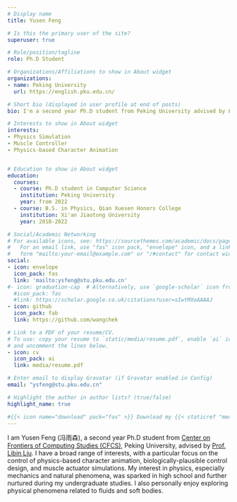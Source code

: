 ```yaml
---
# Display name
title: Yusen Feng

# Is this the primary user of the site?
superuser: true

# Role/position/tagline
role: Ph.D Student

# Organizations/Affiliations to show in About widget
organizations:
- name: Peking University
  url: https://english.pku.edu.cn/

# Short bio (displayed in user profile at end of posts)
bio: I'm a second year Ph.D student from Peking University advised by Libin Liu.

# Interests to show in About widget
interests:
- Physics Simulation
- Muscle Controller
- Physics-based Character Animation


# Education to show in About widget
education:
  courses:
  - course: Ph.D student in Computer Science
    institution: Peking University
    year: from 2022
  - course: B.S. in Physics, Qian Xuesen Honors College
    institution: Xi'an Jiaotong University
    year: 2018-2022

# Social/Academic Networking
# For available icons, see: https://sourcethemes.com/academic/docs/page-builder/#icons
#   For an email link, use "fas" icon pack, "envelope" icon, and a link in the
#   form "mailto:your-email@example.com" or "/#contact" for contact widget.
social:
- icon: envelope
  icon_pack: fas
  link: 'mailto:ysfeng@stu.pku.edu.cn'
#- icon: graduation-cap  # Alternatively, use `google-scholar` icon from `ai` icon pack
  #icon_pack: fas
  #link: https://scholar.google.co.uk/citations?user=sIwtMXoAAAAJ
- icon: github
  icon_pack: fab
  link: https://github.com/wangchek

# Link to a PDF of your resume/CV.
# To use: copy your resume to `static/media/resume.pdf`, enable `ai` icons in `params.toml`, 
# and uncomment the lines below.
- icon: cv
  icon_pack: ai
  link: media/resume.pdf

# Enter email to display Gravatar (if Gravatar enabled in Config)
email: "ysfeng@stu.pku.edu.cn"

# Highlight the author in author lists? (true/false)
highlight_name: true

#{{< icon name="download" pack="fas" >}} Download my {{< staticref "media/demo_resume.pdf" "newtab" >}}resumé{{< /staticref >}}.
---
```


I am Yusen Feng (冯雨森), a second year Ph.D student from [Center on Frontiers of Computing Studies (CFCS)](http://cfcs.pku.edu.cn), Peking University, advised by [Prof. Libin Liu](http://libliu.info/). I have a broad range of interests, with a particular focus on the control of physics-based character animation, biologically-plausible control design, and muscle actuator simulations. My interest in physics, especially mechanics and natural phenomena, was sparked in high school and further nurtured during my undergraduate studies. I also personally enjoy exploring physical phenomena related to fluids and soft bodies.
